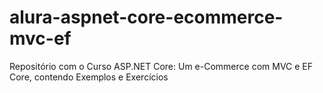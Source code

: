 # alura-aspnet-core-ecommerce-mvc-ef
Repositório com o Curso ASP.NET Core: Um e-Commerce com MVC e EF Core, contendo Exemplos e Exercícios
